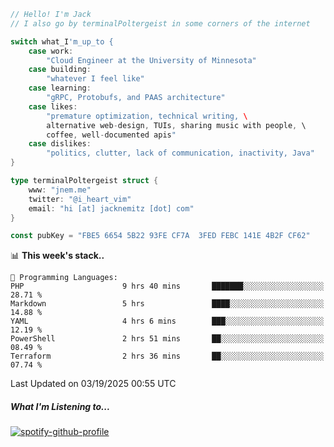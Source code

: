```go
// Hello! I'm Jack
// I also go by terminalPoltergeist in some corners of the internet

switch what_I'm_up_to {
    case work:
        "Cloud Engineer at the University of Minnesota"
    case building:
        "whatever I feel like"
    case learning:
        "gRPC, Protobufs, and PAAS architecture"
    case likes:
        "premature optimization, technical writing, \
        alternative web-design, TUIs, sharing music with people, \
        coffee, well-documented apis"
    case dislikes:
        "politics, clutter, lack of communication, inactivity, Java"
}

type terminalPoltergeist struct {
    www: "jnem.me"
    twitter: "@i_heart_vim"
    email: "hi [at] jacknemitz [dot] com"
}

const pubKey = "FBE5 6654 5B22 93FE CF7A  3FED FEBC 141E 4B2F CF62"
```

<!--START_SECTION:waka-->
📊 **This week's stack..** 

```text
💬 Programming Languages: 
PHP                      9 hrs 40 mins       ███████░░░░░░░░░░░░░░░░░░   28.71 % 
Markdown                 5 hrs               ████░░░░░░░░░░░░░░░░░░░░░   14.88 % 
YAML                     4 hrs 6 mins        ███░░░░░░░░░░░░░░░░░░░░░░   12.19 % 
PowerShell               2 hrs 51 mins       ██░░░░░░░░░░░░░░░░░░░░░░░   08.49 % 
Terraform                2 hrs 36 mins       ██░░░░░░░░░░░░░░░░░░░░░░░   07.74 % 
```


 Last Updated on 03/19/2025 00:55 UTC
<!--END_SECTION:waka-->

##### What I'm Listening to...

[![spotify-github-profile](https://jnem.me/listening-item?maxAge=2592000)](https://jnem.me/listening)
